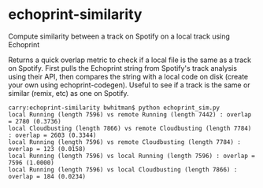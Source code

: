 # echoprint-similarity
Compute similarity between a track on Spotify on a local track using Echoprint

Returns a quick overlap metric to check if a local file is the same as a track on Spotify. First pulls the Echoprint string from Spotify's track analysis using their API, then compares the string with a local code on disk (create your own using echoprint-codegen). Useful to see if a track is the same or similar (remix, etc) as one on Spotify.

```
carry:echoprint-similarity bwhitman$ python echoprint_sim.py 
local Running (length 7596) vs remote Running (length 7442) : overlap = 2780 (0.3736)
local Cloudbusting (length 7866) vs remote Cloudbusting (length 7784) : overlap = 2603 (0.3344)
local Running (length 7596) vs remote Cloudbusting (length 7784) : overlap = 123 (0.0158)
local Running (length 7596) vs local Running (length 7596) : overlap = 7596 (1.0000)
local Running (length 7596) vs local Cloudbusting (length 7866) : overlap = 184 (0.0234)
```

